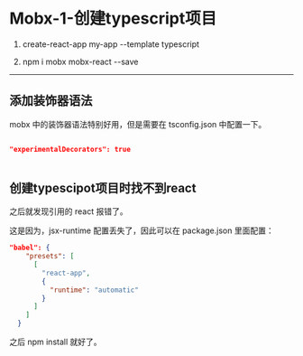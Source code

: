 
# Mobx-1-创建typescript项目


1. create-react-app my-app --template typescript        

2. npm i mobx mobx-react --save          

---        

## 添加装饰器语法

mobx 中的装饰器语法特别好用，但是需要在 tsconfig.json 中配置一下。           

```json

"experimentalDecorators": true
 
```    

## 创建typescipot项目时找不到react         

之后就发现引用的 react 报错了。        
        

这是因为，jsx-runtime 配置丢失了，因此可以在 package.json 里面配置：       


```json
"babel": {
    "presets": [
      [
        "react-app",
        {
          "runtime": "automatic"
        }
      ]
    ]
  }
```         

之后 npm install 就好了。           

